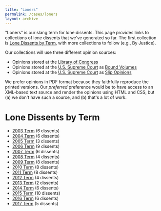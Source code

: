 ```yaml
---
title: "Loners"
permalink: /cases/loners
layout: archive
---
```


"Loners" is our slang term for lone dissents.  This page provides links to collections of lone dissents
that we've generated so far.  The first collection is [Lone Dissents by Term](#lone-dissents-by-term),
with more collections to follow (e.g., By Justice).

Our collections will use three different opinion sources:

- Opinions stored at the [Library of Congress](https://www.loc.gov/collections/united-states-reports/)
- Opinions stored at the [U.S. Supreme Court](https://www.supremecourt.gov/) as [Bound Volumes](https://www.supremecourt.gov/opinions/boundvolumes.aspx)
- Opinions stored at the [U.S. Supreme Court](https://www.supremecourt.gov/) as [Slip Opinions](https://www.supremecourt.gov/opinions/slipopinion/18)

We prefer opinions in PDF format because they faithfully reproduce the printed versions.  Our *preferred*
preference would be to have access to an XML-based text source and render the opinions using HTML and CSS,
but (a) we don't have such a source, and (b) that's a lot of work.

# Lone Dissents by Term

- [2003 Term](/cases/loners/2003) (6 dissents)
- [2004 Term](/cases/loners/2004) (6 dissents)
- [2005 Term](/cases/loners/2005) (3 dissents)
- [2006 Term](/cases/loners/2006) (9 dissents)
- [2007 Term](/cases/loners/2007) (6 dissents)
- [2008 Term](/cases/loners/2008) (4 dissents)
- [2009 Term](/cases/loners/2009) (8 dissents)
- [2010 Term](/cases/loners/2010) (8 dissents)
- [2011 Term](/cases/loners/2011) (8 dissents)
- [2012 Term](/cases/loners/2012) (4 dissents)
- [2013 Term](/cases/loners/2013) (2 dissents)
- [2014 Term](/cases/loners/2014) (6 dissents)
- [2015 Term](/cases/loners/2015) (10 dissents)
- [2016 Term](/cases/loners/2016) (6 dissents)
- [2017 Term](/cases/loners/2017) (5 dissents)
